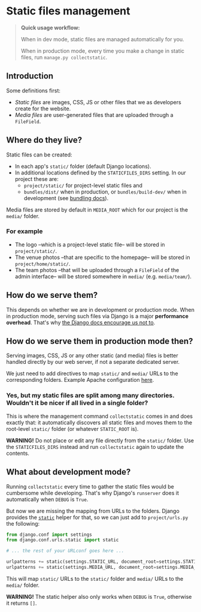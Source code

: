 # Static files management

> **Quick usage workflow:**
> 
> When in dev mode, static files are managed automatically for you.
> 
> When in production mode, every time you make a change in static files, run `manage.py collectstatic`.

## Introduction

Some definitions first:
* *Static files* are images, CSS, JS or other files that we as developers create for the website.
* *Media files* are user-generated files that are uploaded through a `FileField`.

## Where do they live?

Static files can be created:
* In each app's `static/` folder (default Django locations).
* In additional locations defined by the `STATICFILES_DIRS` setting. In our project these are:
  * `project/static/` for project-level static files and
  * `bundles/dist/` when in production, or `bundles/build-dev/` when in development (see [bundling docs](../webpack/index.md)).

Media files are stored by default in `MEDIA_ROOT` which for our project is the `media/` folder.

### For example
* The logo –which is a project-level static file– will be stored in `project/static/`.
* The venue photos –that are specific to the homepage– will be stored in `project/home/static/`.
* The team photos –that will be uploaded through a `FileField` of the admin interface– will be stored somewhere in `media/` (e.g. `media/team/`).

## How do we serve them?

This depends on whether we are in development or production mode. When in production mode, serving such files via Django is a major **performance overhead**. That's why [the Django docs encourage us not to](https://docs.djangoproject.com/en/<VAR:DJANGO_VERSION>/howto/static-files/deployment/).

## How do we serve them in production mode then?

Serving images, CSS, JS or any other static (and media) files is better handled directly by our web server, if not a separate dedicated server.

We just need to add directives to map `static/` and `media/` URLs to the corresponding folders. Example Apache configuration [here](https://docs.djangoproject.com/en/<VAR:DJANGO_VERSION>/howto/deployment/wsgi/modwsgi/#serving-files).

### Yes, but my static files are split among many directories. Wouldn't it be nicer if all lived in a single folder?

This is where the management command `collectstatic` comes in and does exactly that: it automatically discovers all static files and moves them to the root-level `static/` folder (or whatever `STATIC_ROOT` is).

**WARNING!** Do not place or edit any file directly from the `static/` folder. Use the `STATICFILES_DIRS` instead and run `collectstatic` again to update the contents.

## What about development mode?

Running `collectstatic` every time to gather the static files would be cumbersome while developing. That's why Django's `runserver` does it automatically when `DEBUG` is `True`.

But now we are missing the mapping from URLs to the folders. Django provides the [`static`](https://docs.djangoproject.com/en/<VAR:DJANGO_VERSION>/howto/static-files/#serving-static-files-during-development) helper for that, so we can just add to `project/urls.py` the following:

```python
from django.conf import settings
from django.conf.urls.static import static

# ... the rest of your URLconf goes here ...

urlpatterns += static(settings.STATIC_URL, document_root=settings.STATIC_ROOT)
urlpatterns += static(settings.MEDIA_URL, document_root=settings.MEDIA_ROOT)
```

This will map `static/` URLs to the `static/` folder and `media/` URLs to the `media/` folder.

**WARNING!** The static helper also only works when `DEBUG` is `True`, otherwise it returns `[]`.
